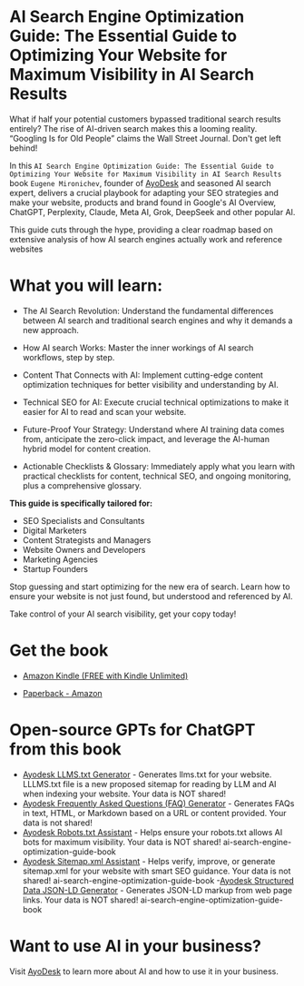 # AI Search Engine Optimization Guide: The Essential Guide to Optimizing Your Website for Maximum Visibility in AI Search Results

What if half your potential customers bypassed traditional search results entirely? The rise of AI-driven search makes this a looming reality. “Googling Is for Old People” claims the Wall Street Journal. Don't get left behind!

In this `AI Search Engine Optimization Guide: The Essential Guide to Optimizing Your Website for Maximum Visibility in AI Search Results` book `Eugene Mironichev`, founder of [AyoDesk](https://ayodesk.com) and seasoned AI search expert, delivers a crucial playbook for adapting your SEO strategies and make your website, products and brand found in Google's AI Overview, ChatGPT, Perplexity, Claude, Meta AI, Grok, DeepSeek and other popular AI.

This guide cuts through the hype, providing a clear roadmap based on extensive analysis of how AI search engines actually work and reference websites

#  What you will learn:

- The AI Search Revolution: Understand the fundamental differences between AI search and traditional search engines and why it demands a new approach.
- How AI search Works: Master the inner workings of AI search workflows, step by step.
- Content That Connects with AI: Implement cutting-edge content optimization techniques for better visibility and understanding by AI.
- Technical SEO for AI: Execute crucial technical optimizations to make it easier for AI to read and scan your website.

- Future-Proof Your Strategy: Understand where AI training data comes from, anticipate the zero-click impact, and leverage the AI-human hybrid model for content creation.
- Actionable Checklists & Glossary: Immediately apply what you learn with practical checklists for content, technical SEO, and ongoing monitoring, plus a comprehensive glossary.

**This guide is specifically tailored for:**

- SEO Specialists and Consultants
- Digital Marketers
- Content Strategists and Managers
- Website Owners and Developers
- Marketing Agencies
- Startup Founders

Stop guessing and start optimizing for the new era of search. Learn how to ensure your website is not just found, but understood and referenced by AI.

Take control of your AI search visibility, get your copy today!

# Get the book

- [Amazon Kindle (FREE with Kindle Unlimited)](https://www.amazon.com/Search-Engine-Optimization-Guide-Optimizing-ebook/dp/B0F2TT1MHR/ref=tmm_kin_swatch_0)

- [Paperback - Amazon](https://www.amazon.com/Search-Engine-Optimization-Guide-Optimizing/dp/B0F32H7YSB)


# Open-source GPTs for ChatGPT from this book

- [Ayodesk LLMS.txt Generator](GPTs-for-ChatGPT-source-code/Ayodesk%20LLMS.txt%20Generator) - Generates llms.txt for your website. LLLMS.txt file is a new proposed sitemap for reading by LLM and AI when indexing your website. Your data is NOT shared! 
- [Ayodesk Frequently Asked Questions (FAQ) Generator](GPTs-for-ChatGPT-source-code/Ayodesk%20Frequently%20Asked%20Questions%20(FAQ)%20Generator) - Generates FAQs in text, HTML, or Markdown based on a URL or content provided. Your data is not shared! 
- [Ayodesk Robots.txt Assistant](GPTs-for-ChatGPT-source-code/Ayodesk%20Robots.txt%20Assistant) - Helps ensure your robots.txt allows AI bots for maximum visibility. Your data is NOT shared! ai-search-engine-optimization-guide-book
- [Ayodesk Sitemap.xml Assistant](GPTs-for-ChatGPT-source-code/Ayodesk%20Sitemap.xml%20Assistant) - Helps verify, improve, or generate sitemap.xml for your website with smart SEO guidance. Your data is not shared! ai-search-engine-optimization-guide-book
-[Ayodesk Structured Data JSON-LD Generator](GPTs-for-ChatGPT-source-code/Ayodesk%20Structured%20Data%20JSON-LD%20Generator) - Generates JSON-LD markup from web page links.  Your data is NOT shared! ai-search-engine-optimization-guide-book

# Want to use AI in your business?

Visit [AyoDesk](https://ayodesk.com) to learn more about AI and how to use it in your business.